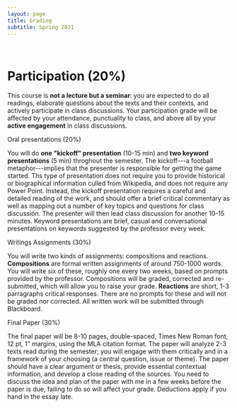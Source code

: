 ```yaml
---
layout: page
title: Grading
subtitle: Spring 2021
---
```


<br>

# Participation (20%)

This course is **not a lecture but a seminar**: you are expected to do all readings, elaborate questions about the texts and their contexts, and actively participate in class discussions. Your participation grade will be affected by your attendance, punctuality to class, and above all by your **active engagement** in class discussions.

Oral presentations (20%)

You will do **one "kickoff" presentation** (10-15 min) and **two keyword presentations** (5 min) throghout the semester. The kickoff---a football metaphor---implies that the presenter is responsible for getting the game started. Ths type of presentation does not require you to provide historical or biographical information culled from Wikipedia, and does not require any Power Point. Instead, the kickoff presentation requires a careful and detailed reading of the work, and should offer a brief critical commentary as well as mapping out a number of key topics and questions for class discussión. The presenter will then lead class discussion for another 10-15 minutes. Keyword presentations are brief, casual and conversational presentations on keywords suggested by the professor every week. 

Writings Assignments (30%)

You will write two kinds of assignments: compositions and reactions. **Compositions** are formal written assignments of around 750-1000 words. You will write six of these, roughly one every two weeks, based on prompts provided by the professor. Compositions will be graded, corrected and re-submitted, which will allow you to raise your grade. **Reactions** are short, 1-3 parragraphs critical responses. There are no prompts for these and will not be graded nor corrected. All written work will be submitted through Blackboard.

Final Paper (30%)

The final paper will be 8-10 pages, double-spaced, Times New Roman font, 12 pt, 1" margins, using the MLA citation format. The paper will analyze 2-3 texts read during the semester; you will engage with them critically and in a framework of your choosing (a central question, issue or theme). The paper should have a clear argument or thesis, provide essential contextual information, and develop a close reading of the sources. You need to discuss the idea and plan of the paper with me in a few weeks before the paper is due, failing to do so will affect your grade. Deductions apply if you hand in the essay late.
